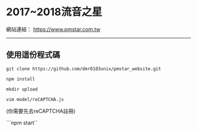 2017~2018流音之星
===

網站連結： https://www.pmstar.com.tw

---

## 使用這份程式碼

```git clone https://github.com/dmr0103unix/pmstar_website.git ```

```npm install```

```mkdir upload```

```vim model/reCAPTCHA.js ```

(你需要先去reCAPTCHA註冊)

```npm start``
